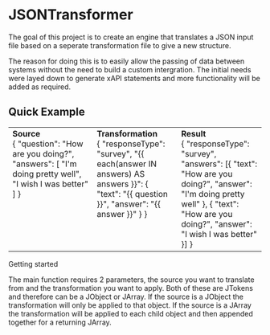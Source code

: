 # JSONTransformer

The goal of this project is to create an engine that translates a JSON input file based on a seperate transformation file to give a new structure.

The reason for doing this is to easily allow the passing of data between systems without the need to build a custom intergration. The initial needs were layed down to generate xAPI statements and more functionality will be added as required.

## Quick Example

<table width="100%">
  <tr>
    <td width="33.33%" align="left" valign="top">
      <div><b>Source</b></div>
      <div>
        {
          "question": "How are you doing?",
          "answers": [
            "I'm doing pretty well",
            "I wish I was better"
          ]
        }
      </div>
    </td>
    <td width="33.33%" align="left" valign="top">
      <div><b>Transformation</b></div>
      {
        "responseType": "survey",
        "{{ each(answer IN answers) AS answers }}": {
          "text": "{{ question }}",
          "answer": "{{ answer }}"
        }
      }
    </td>
    <td width="33.33%" align="left" valign="top">
      <div><b>Result</b></div>
      {
        "responseType": "survey",
        "answers": [{
          "text": "How are you doing?",
          "answer": "I'm doing pretty well"
        }, {
          "text": "How are you doing?",
          "answer": "I wish I was better"
        }]
      }
    </td>
  </tr>
</table

## Getting started

The main function requires 2 parameters, the source you want to translate from and the transformation you want to apply. Both of these are JTokens and therefore can be a JObject or JArray. If the source is a JObject the transformation will only be applied to that object. If the source is a JArray the transformation will be applied to each child object and then appended together for a returning JArray. 
